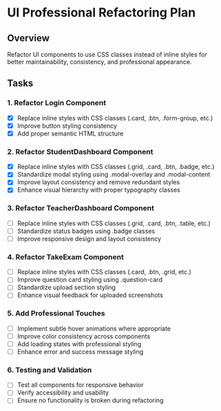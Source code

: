 # UI Professional Refactoring Plan

## Overview
Refactor UI components to use CSS classes instead of inline styles for better maintainability, consistency, and professional appearance.

## Tasks

### 1. Refactor Login Component
- [x] Replace inline styles with CSS classes (.card, .btn, .form-group, etc.)
- [x] Improve button styling consistency
- [x] Add proper semantic HTML structure

### 2. Refactor StudentDashboard Component
- [x] Replace inline styles with CSS classes (.grid, .card, .btn, .badge, etc.)
- [x] Standardize modal styling using .modal-overlay and .modal-content
- [x] Improve layout consistency and remove redundant styles
- [x] Enhance visual hierarchy with proper typography classes

### 3. Refactor TeacherDashboard Component
- [ ] Replace inline styles with CSS classes (.grid, .card, .btn, .table, etc.)
- [ ] Standardize status badges using .badge classes
- [ ] Improve responsive design and layout consistency

### 4. Refactor TakeExam Component
- [ ] Replace inline styles with CSS classes (.card, .btn, .grid, etc.)
- [ ] Improve question card styling using .question-card
- [ ] Standardize upload section styling
- [ ] Enhance visual feedback for uploaded screenshots

### 5. Add Professional Touches
- [ ] Implement subtle hover animations where appropriate
- [ ] Improve color consistency across components
- [ ] Add loading states with professional styling
- [ ] Enhance error and success message styling

### 6. Testing and Validation
- [ ] Test all components for responsive behavior
- [ ] Verify accessibility and usability
- [ ] Ensure no functionality is broken during refactoring
